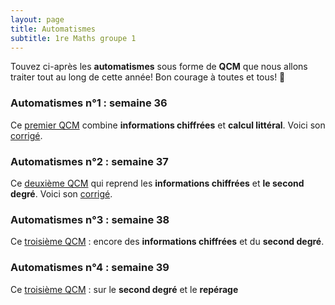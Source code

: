 ```yaml
---
layout: page
title: Automatismes
subtitle: 1re Maths groupe 1
---
```


Touvez ci-après les **automatismes** sous forme de **QCM** que nous allons traiter tout au long de cette année! Bon courage à toutes et tous! :punch:



### Automatismes n°1 : semaine 36

Ce [premier QCM](/automatismes/36.1.pdf) combine **informations chiffrées** et **calcul littéral**. Voici son [corrigé](/automatismes/correction.36.1.pdf).


### Automatismes n°2 : semaine 37

Ce [deuxième QCM](/automatismes/37.1.pdf) qui reprend les **informations chiffrées** et **le second degré**. Voici son [corrigé](/automatismes/correction.37.1.pdf).

### Automatismes n°3 : semaine 38

Ce [troisième QCM](/automatismes/38.1.pdf) : encore des  **informations chiffrées** et du **second degré**.

### Automatismes n°4 : semaine 39

Ce [troisième QCM](/automatismes/39.1.pdf) : sur le **second degré** et le **repérage**

